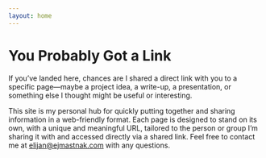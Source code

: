 ```yaml
---
layout: home
---
```


<div style="max-width: 48rem; margin-top: 2rem">

  # You Probably Got a Link 

  If you’ve landed here, chances are I shared a direct link with you to a specific page—maybe a project idea, a write-up, a presentation, or something else I thought might be useful or interesting.

  This site is my personal hub for quickly putting together and sharing information in a web-friendly format. Each page is designed to stand on its own, with a unique and meaningful URL, tailored to the person or group I’m sharing it with and accessed directly via a shared link. Feel free to contact me at elijan@ejmastnak.com with any questions.

</div>
